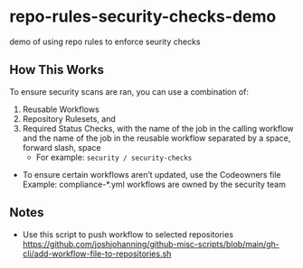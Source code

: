 # repo-rules-security-checks-demo
demo of using repo rules to enforce seurity checks

## How This Works

To ensure security scans are ran, you can use a combination of: 
1. Reusable Workflows
2. Repository Rulesets, and 
3. Required Status Checks, with the name of the job in the calling workflow and the name of the job in the reusable workflow separated by a space, forward slash, space
   - For example:  `security / security-checks`

- To ensure certain workflows aren’t updated, use the Codeowners file
Example: compliance-*.yml workflows are owned by the security team


## Notes

- Use this script to push workflow to selected repositories https://github.com/joshjohanning/github-misc-scripts/blob/main/gh-cli/add-workflow-file-to-repositories.sh
